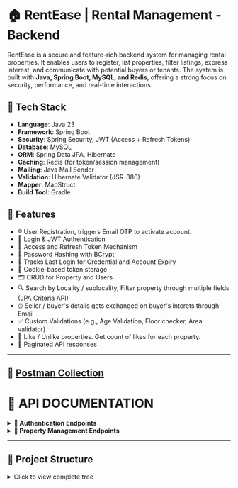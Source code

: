 # 🏠 RentEase | Rental Management - Backend

RentEase is a secure and feature-rich backend system for managing rental properties. It enables users to register, list properties, filter listings, express interest, and communicate with potential buyers or tenants. The system is built with **Java, Spring Boot, MySQL, and Redis**, offering a strong focus on security, performance, and real-time interactions.

## 🔧 Tech Stack

- **Language**: Java 23
- **Framework**: Spring Boot
- **Security**: Spring Security, JWT (Access + Refresh Tokens)
- **Database**: MySQL
- **ORM**: Spring Data JPA, Hibernate
- **Caching**: Redis (for token/session management)
- **Mailing**: Java Mail Sender 
- **Validation**: Hibernate Validator (JSR-380)
- **Mapper**: MapStruct
- **Build Tool**: Gradle

## 🚀 Features

- ®️ User Registration, triggers Email OTP to activate account.
- 🔐 Login & JWT Authentication
- 🔁 Access and Refresh Token Mechanism
- 🧂 Password Hashing with BCrypt
- 🧠 Tracks Last Login for Credential and Account Expiry
- 🍪 Cookie-based token storage
- 🗂️ CRUD for Property and Users
- 🔍 Search by Locality / sublocality, Filter property through multiple fields (JPA Criteria API)
- ⏰ Seller / buyer's details gets exchanged on buyer's interets through Email
- ✅ Custom Validations (e.g., Age Validation, Floor checker, Area validator)
- 🩷 Like / Unlike properties. Get count of likes for each property.
- 📃 Paginated API responses
  
---
## 🔗 [Postman Collection](https://www.postman.com/gurunat16/workspace/rentease-backend/collection/42371256-62dd98d8-b103-47f7-8a5b-18b852c0d33a?action=share&creator=42371256)

# 📃 API DOCUMENTATION
<details>
<summary><strong> 🔐 Authentication Endpoints </strong></summary>
   
### 1. **LOGIN** 

**POST** `/auth/login` 

Authenticate a user - returns access and refresh tokens as cookies.
Include the following properties as *body*:

- `username` - String - Required  
- `password` - String - Required  

#### Request Body
```json
{
    "username": "john_doe123",
    "password": "Abc@1234"
}
```
#### Response(200 OK)
*Tokens generated and returned as cookies.*
 - `accessToken` - Short lived token
 - `refreshToken` - Long lived token
```json
{
    "status": "Success",
    "message": "Tokens generated",
    "payload": {
        "sub": <Token subject>,
        "iat": <Issued at time>,
        "exp": <Expiry time>
    }
}
```

**Tokens at Cookies after login**
![Tokens at Cookies](./screenshots/Tokens%20at%20Cookies%20after%20login.png)

#### Response(401 UNAUTHORIZED)
*Authentication failed due to invalid username or password.*
```json
{
    "code": 401,
    "status": "Unauthorized",
    "message": "Bad Credentials. Authentication failed.",
    "Validation Error": "Invalid username or password"
}
```

#### Response(403 FORBIDDEN)
*The account is locked by default. Email verification is required to activate the account.*
```
{
    "code": 403,
    "status": "Forbidden",
    "message": "Account is locked.",
    "Recovery": "Verify Email OTP to unlock account."
}
```

### 2. **REGISTER** 

**POST**	`/auth/signup`

Register a new user. 
Include the following properties as *body*:

- `firstName` - String - Required  
- `lastName` - String - Optional  
- `dateOfBirth` - LocalDate - Required  
- `gender` - String - Required  
- `username` - String - Required  
- `password` - String - Required  
- `confirmPassword` - String - Required  
- `email` - String - Required  
- `phoneNumber` - String - Required  

#### Request Body JSON
```json
{
    "firstName": "John",
    "lastName": "Doe",
    "dateOfBirth": "1995-08-15",
    "gender": "Male",
    "username": "john_doe123",
    "password": "Abc@1234",
    "confirmPassword": "Abc@1234",
    "email": "john.doe@example.com",
    "phoneNumber": "+911234567890"
}
```

#### Response(200 OK)
*User registration completed successfully.*
```json
{
    "code": 201,
    "status": "Created",
    "message": "User registered successfully. Please verify your email.",
    "Details": "John"
}
```

#### Response(409 CONFLICT)
*Occurs when the Username, Email ID, or Phone Number already exists in the system.*
```json
{
    "code": 409,
    "status": "Conflict",
    "message": "Username already in use.",
    "Recovery": "Retry with different username."
}

{
    "code": 409,
    "status": "Conflict",
    "message": "Email ID already in use.",
    "Recovery": "Try login with existing account."
}

{
    "code": 409,
    "status": "Conflict",
    "message": "Phone Number already in use.",
    "Recovery": "Try login with existing account."
}
```

#### Response(400 BAD REQUEST)
*Registartion failed due to password - confirm password mismatch.*
```json
{
    "code": 400,
    "status": "Bad Request",
    "message": "Password - Confirm Password Mismatch",
    "Recovery": "Password and Confirm Password should be same."
}
```

### 3. **UPDATE** 

**POST**	`/auth/update`

Update user profile details. Authentication required.
Include the following properties as *body*:

- `firstName` - String - Required  
- `lastName` - String - Optional  
- `gender` - String - Required  
- `dateOfBirth` - LocalDate - Required  

#### Request Body JSON
```json
{
    "firstName": "Johnny",
    "lastName": "Doe",
    "gender": "Male",
    "dateOfBirth": "1995-09-15"
}
```

#### Response(200 OK)
*User details updated successfully.*
```json
{
    "code": 200,
    "status": "OK",
    "message": "User Profile updated successfully",
    "Details": "Johnny"
}
```

### 4. **CHANGE PASSWORD** 

**POST**	`/auth/changePassword`

Change user password. Authentication required.
Include the following properties as *body*:

- `oldPassword` - String - Required  
- `password` - String - Required  
- `confirmPassword` - String - Required  

#### Request Body JSON
```json
{
    "oldPassword": "Abc@1234",
    "password": "New@Pass2",
    "confirmPassword": "New@Pass2"
}

```
#### Response(200 OK)
*User password updated successfully.*
```json
{
    "code": 200,
    "status": "OK",
    "message": "Change Password request processed successfully.",
    "Details": "Johnny"
}
```

#### Response(403 FORBIDDEN)
*The provided old password is incorrect.*
```json
{
    "code": 403,
    "status": "Forbidden",
    "message": "Old Password - Incorrect",
    "Recovery": "Enter correct Old Password"
}
```

#### Response(400 BAD REQUEST)
*Updation failed due to password - confirm password mismatch.*
```json
{
    "code": 400,
    "status": "Bad Request",
    "message": "Password - Confirm Password Mismatch",
    "Recovery": "Password and Confirm Password should be same."
}
```

### 5. **PROFILE** 

**GET**	`/auth/profile`

Returns the logged-in user's profile. Authentication required. 

#### Response(200 OK)
*User profile retrieved successfully.*
```json
{
    "code": 200,
    "status": "OK",
    "message": "User profile fetch successful.",
    "Details": {
      "firstName": "Johnny",
      "lastName": "Doe",
      "dateOfBirth": "1995-09-15",
      "gender": "Male",
      "username": "john_doe123",
      "email": "john.doe@example.com",
      "isEmailVerified": true,
      "phoneNumber": "+911234567890",
      "isPhoneNumberVerified": true
}
```

### 6. **DELETE** 

**DELETE**	`/auth/delete`

Deletes the logged-in user's account. Authentication required.

#### Response(200 OK)
*User profile deleted successfully.*
```json
{
    "code": 200,
    "status": "OK",
    "message": "Profile Deleted SuccessFully.",
    "Home": "/app/properties"
}
```

### 7. **GENERATE NEW TOKEN** 

**POST**	`/auth/refreshToken`	

Refresh JWT token - returns access and refresh tokens. 
Include the following properties as *body*:

- `refreshToken` - String - Required  

#### Request Body JSON
```json
{
  "refreshToken": "eyJhbGciOiJIUzI1NiIsInR5cCI6IkpXVCJ9..."
}
```
#### Response(200 OK)
*New access and refresh tokens generated successfully and returned as cookies upon valid refresh token submission.*
```json
{
    "status": "Success",
    "message": "Tokens generated",
    "payload": {
        "sub": "<Token Subject>",
        "iat": <Issued at time>,
        "exp": <Expiry time>
    }
}
```

#### Response(401 UNAUTHORIZED)
*When user submits expired or tampered refresh token to get new access and refresh tokens.*
```json
{
    "code": 200,
    "status": "UNAUTHORIZED",
    "message": "Authentication Failed.",
    "Recovery": "Please login again."
}
```

### 8. **TRIGGER OTP** 

**POST**	`/auth/sendOTP`

Send OTP to email for verification.
Include the following properties as *body*:

- `email` - String - Required

#### Request Body JSON
```json
{
  "email": "john.doe@example.com"
}
```
#### Response(200 OK)
*User email already verified.*
```json
{
    "code": 200,
    "status": "OK",
    "message": "Email Id already verified.",
    "Action": "Continue looking for properties."
}
```
#### Response(200 OK)
*Email OTP sent successfully.*
```json
{
    "code": 200,
    "status": "OK",
    "message": "OTP sent to email successfully.",
    "Action": "Verify the OTP"
}
```

### 9. **VERIFY OTP** 

**POST**	`/auth/verifyEmailOTP`

Verify OTP received on email. 
Include the following properties as *body*:

- `email` - String - Required  
- `otp` - String - Required  

#### Request Body JSON
```json
{
  "email": "john.doe@example.com",
  "otp": "123456"
}
```
#### Response(200 OK)
*Email OTP verified successfully, and the account has been activated.*
```json
{
    "code": 200,
    "status": "OK",
    "message": "Email verified successfully.",
    "Details": "Johnny"
}
```
#### Response(400 BAD REQUEST)
*Invalid or Expired OTP entered.*
```json
{
    "code": 400,
    "status": "Bad Request",
    "message": "Invalid or Expired OTP",
    "Recovery": "Try hitting /auth/sendOTP"
}
```

## Common Validation Error Response

```json
{
    "code": <HttpStatus Code>,
    "status": <HttpStatus Status>,
    "message": "Validation check failed.",
    "Validation Errors": [
        <Error Messages>
    ]
}
```

**User Registration Validation**
![Validations at User Registration](./screenshots/User%20Validation%20Errors.png)

**Custom Age Validation**
![Age Validation](./screenshots/Validation%20of%20data.png)

</details>

<details>
<summary><strong> 🔐 Property Management Endpoints </strong></summary>
  
### 1. **ADD PROPERTY** 

**POST** `/app/add`

Registers a new property with validated details provided. Authentication required.
Include the following properties as *body*:

<details>
<summary>Click to view all fields</summary>

- `title` - String - Required  
- `description` - String - Required  
- `address` - Object - Required  
  - `fullAddress` - String - Required  
  - `subLocality` - String - Required  
  - `locality` - String - Required  
  - `city` - String - Required  
  - `state` - String - Required  
  - `pinCode` - Integer - Required  
  - `latitude` - Double - Required  
  - `longitude` - Double - Required  
- `price` - Object - Required  
  - `expectedPrice` - Double - Required  
  - `isPriceNegotiable` - Boolean - Required  
  - `securityDeposit` - Double - Required  
  - `callForPrice` - Boolean - Required  
  - `bookingAmount` - Double - Optional  
  - `maintenanceFee` - Double - Optional  
  - `maintenanceFeeCycle` - Integer - Optional  
- `bedrooms` - Integer - Required  
- `bathrooms` - Integer - Required  
- `isAttachedBathroom` - Boolean - Required  
- `balconies` - Integer - Required  
- `isAttachedBalcony` - Boolean - Required  
- `propertyFloor` - Integer - Required  
- `totalFloor` - Integer - Required  
- `facing` - String - Required  
- `isMainRoadFacing` - Boolean - Required  
- `buildUpArea` - Integer - Required  
- `carpetArea` - Integer - Required  
- `propertyAge` - Integer - Required  
- `availableFrom` - String (yyyy-MM-dd) - Required  
- `noticePeriodInMonths` - Integer - Required  
- `gatedSecurity` - Boolean - Required  
- `gym` - Boolean - Required  
- `onlyVeg` - Boolean - Required  
- `amenities` - Set<Integer> - Optional (Refer to amenity ID-name map below)  
- `preferredTenants` - Set<PreferredTenants> - Required  
  - PreferredTenants values: `ANYONE`, `FAMILY`, `BACHELOR_MALE`, `BACHELOR_FEMALE`, `COMPANY` 
- `propertyCategory` - PropertyCategory  - Required  
  - PropertyCategory values: `COMMERCIAL`, `RESIDENTIAL`  
- `waterSupply` - WaterSupply  - Required  
  - WaterSupply values: `CORPORATION`, `BOREWELL`, `BOTH`  
- `listingCategory` - ListingCategory - Required  
  - ListingCategory values: `RENT_OR_LEASE`, `SALE`, `PG_OR_HOSTEL`  
- `propertyType` - PropertyType - Required  
  - PropertyType values: `FLAT_OR_APARTMENT`, `RESIDENTIAL_HOUSE`, `VILLA`, `STUDIO_APARTMENT`, `OFFICE_SPACE`, `SHOP`, `SHOWROOM`, `WAREHOUSE_OR_GODOWN`, `INDUSTRY`, `AGRICULTURAL`  
- `furnishedStatus` - FurnishedStatus - Required  
  - FurnishedStatus values: `FURNISHED`, `UNFURNISHED`, `SEMI_FURNISHED`  
- `possessionStatus` - PossessionStatus - Required  
  - PossessionStatus values: `UNDER_CONSTRUCTION`, `READY_TO_MOVE`  
- `parking` - Parking - Required  
  - Parking values: `CAR`, `BIKE`, `BOTH`, `NONE`
</details>

**AMENTIY TABLE**
 ```
| ID | Amenity                |
| -- | ---------------------- |
| 1  | Lift                   |
| 2  | Internet Services      |
| 3  | Air Conditioner        |
| 4  | Club House             |
| 5  | Intercom               |
| 6  | Children Play Area     |
| 7  | Fire Safety            |
| 8  | Servant Room           |
| 9  | Shopping Center        |
| 10 | Gas Pipeline           |
| 11 | Park                   |
| 12 | Rain Water Harvesting  |
| 13 | Sewage Treatment Plant |
| 14 | House Keeping          |
| 15 | Power Backup           |
| 16 | Visitor Parking        |
```

#### Request Body

<details>
<summary>Click to expand</summary>
  
```json
{
  "title": "Spacious 2BHK near Palace",
  "description": "A beautiful and spacious 2BHK apartment with all modern amenities, close to metro and schools.",
  "address": {
    "fullAddress": "No. 24, Sunrise Residency, MG Road, Near Metro Station",
    "subLocality": "Indira Nagar",
    "locality": "MG Road",
    "city": "Bangalore",
    "state": "Karnataka",
    "pinCode": 560001,
    "latitude": 12.9716,
    "longitude": 77.5946
  },
  "price": {
    "expectedPrice": 25000.0,
    "isPriceNegotiable": true,
    "securityDeposit": 50000.0,
    "callForPrice": false,
    "bookingAmount": 10000.0,
    "maintenanceFee": 1500.0,
    "maintenanceFeeCycle": 1
  },
  "bedrooms": 2,
  "bathrooms": 2,
  "isAttachedBathroom": true,
  "balconies": 1,
  "isAttachedBalcony": true,
  "propertyFloor": 3,
  "totalFloor": 5,
  "facing": "East",
  "isMainRoadFacing": false,
  "buildUpArea": 1200,
  "carpetArea": 1000,
  "propertyAge": 5,
  "availableFrom": "2025-06-01",
  "noticePeriodInMonths": 2,
  "gatedSecurity": true,
  "gym": true,
  "onlyVeg": false,
  "amenities": [1, 2, 3],
  "preferredTenants": ["FAMILY", "BACHELOR_FEMALE"],
  "propertyCategory": "RESIDENTIAL",
  "waterSupply": "BOTH",
  "listingCategory": "RENT_OR_LEASE",
  "propertyType": "FLAT_OR_APARTMENT",
  "furnishedStatus": "SEMI_FURNISHED",
  "possessionStatus": "READY_TO_MOVE",
  "parking": "BOTH"
}

```
</details>

#### Response(200 OK)
*Property created successfully.*
```json
{
    "code": 201,
    "status": "Created",
    "message": "Property created successfully.",
    "Details": "Spacious 2BHK near Palace"
}
```

#### Response(400 BAD REQUEST)
*Invalid Amenity ID given.*
```json
{
    "code": 400,
    "status": "Bad Request",
    "message": "Amenity not found.",
    "Recovery": "Try providing the correct amenity Id."
}
```

#### Response(400 BAD REQUEST)
*Duplicate property cannot be created.*
```json
{
    "code": 400,
    "status": "Bad Request",
    "message": "Duplicate Entry found.",
    "Recovery": "Try adding different entry. Not the same one 🙃."
}
```

### 2. **EDIT PROPERTY** 

**POST** `/app/edit`

Updates an existing and own property's information. Authentication required.
Include the following properties as *body*:

<details>
<summary>Click to view all fields</summary>
  
- `id` - Integer - Required  
- `title` - String - Required  
- `description` - String - Required  
- `address` - Object - Required  
  - `fullAddress` - String - Required  
  - `subLocality` - String - Required  
  - `locality` - String - Required  
  - `city` - String - Required  
  - `state` - String - Required  
  - `pinCode` - Integer - Required  
  - `latitude` - Double - Required  
  - `longitude` - Double - Required  
- `price` - Object - Required  
  - `expectedPrice` - Double - Required  
  - `isPriceNegotiable` - Boolean - Required  
  - `securityDeposit` - Double - Required  
  - `callForPrice` - Boolean - Required  
  - `bookingAmount` - Double - Optional  
  - `maintenanceFee` - Double - Optional  
  - `maintenanceFeeCycle` - Integer - Optional  
- `bedrooms` - Integer - Required  
- `bathrooms` - Integer - Required  
- `isAttachedBathroom` - Boolean - Required  
- `balconies` - Integer - Required  
- `isAttachedBalcony` - Boolean - Required  
- `propertyFloor` - Integer - Required  
- `totalFloor` - Integer - Required  
- `facing` - String - Required  
- `isMainRoadFacing` - Boolean - Required  
- `buildUpArea` - Integer - Required  
- `carpetArea` - Integer - Required  
- `propertyAge` - Integer - Required  
- `availableFrom` - String (yyyy-MM-dd) - Required  
- `noticePeriodInMonths` - Integer - Required  
- `gatedSecurity` - Boolean - Required  
- `gym` - Boolean - Required  
- `onlyVeg` - Boolean - Required  
- `amenities` - Set<Integer> - Optional (Refer to amenity ID-name map below)  
- `preferredTenants` - Set<PreferredTenants> - Required  
  - PreferredTenants values: `ANYONE`, `FAMILY`, `BACHELOR_MALE`, `BACHELOR_FEMALE`, `COMPANY` 
- `propertyCategory` - PropertyCategory  - Required  
  - PropertyCategory values: `COMMERCIAL`, `RESIDENTIAL`  
- `waterSupply` - WaterSupply  - Required  
  - WaterSupply values: `CORPORATION`, `BOREWELL`, `BOTH`  
- `listingCategory` - ListingCategory - Required  
  - ListingCategory values: `RENT_OR_LEASE`, `SALE`, `PG_OR_HOSTEL`  
- `propertyType` - PropertyType - Required  
  - PropertyType values: `FLAT_OR_APARTMENT`, `RESIDENTIAL_HOUSE`, `VILLA`, `STUDIO_APARTMENT`, `OFFICE_SPACE`, `SHOP`, `SHOWROOM`, `WAREHOUSE_OR_GODOWN`, `INDUSTRY`, `AGRICULTURAL`  
- `furnishedStatus` - FurnishedStatus - Required  
  - FurnishedStatus values: `FURNISHED`, `UNFURNISHED`, `SEMI_FURNISHED`  
- `possessionStatus` - PossessionStatus - Required  
  - PossessionStatus values: `UNDER_CONSTRUCTION`, `READY_TO_MOVE`  
- `parking` - Parking - Required  
  - Parking values: `CAR`, `BIKE`, `BOTH`, `NONE`
 
</details>
 
**AMENTIY TABLE**
```
| ID | Amenity                |
| -- | ---------------------- |
| 1  | Lift                   |
| 2  | Internet Services      |
| 3  | Air Conditioner        |
| 4  | Club House             |
| 5  | Intercom               |
| 6  | Children Play Area     |
| 7  | Fire Safety            |
| 8  | Servant Room           |
| 9  | Shopping Center        |
| 10 | Gas Pipeline           |
| 11 | Park                   |
| 12 | Rain Water Harvesting  |
| 13 | Sewage Treatment Plant |
| 14 | House Keeping          |
| 15 | Power Backup           |
| 16 | Visitor Parking        |
```

#### Request Body

<details>
<summary>Click to expand</summary>
  
```json
{
  "id": 100,
  "title": "Spacious 2BHK near Mall",
  "description": "A beautiful and spacious 2BHK apartment with all modern amenities, close to metro and schools.",
  "address": {
    "fullAddress": "No. 24, Sunrise Residency, MG Road, Near Metro Station",
    "subLocality": "Indira Nagar",
    "locality": "MG Road",
    "city": "Bangalore",
    "state": "Karnataka",
    "pinCode": 560001,
    "latitude": 12.9716,
    "longitude": 77.5946
  },
  "price": {
    "expectedPrice": 50000.0,
    "isPriceNegotiable": true,
    "securityDeposit": 100000.0,
    "callForPrice": false,
    "bookingAmount": 15000.0,
    "maintenanceFee": 3000.0,
    "maintenanceFeeCycle": 2
  },
  "bedrooms": 2,
  "bathrooms": 2,
  "isAttachedBathroom": true,
  "balconies": 1,
  "isAttachedBalcony": true,
  "propertyFloor": 3,
  "totalFloor": 6,
  "facing": "East",
  "isMainRoadFacing": false,
  "buildUpArea": 1200,
  "carpetArea": 1000,
  "propertyAge": 5,
  "availableFrom": "2025-06-01",
  "noticePeriodInMonths": 2,
  "gatedSecurity": true,
  "gym": true,
  "onlyVeg": false,
  "amenities": [1, 2, 3],
  "preferredTenants": ["FAMILY", "BACHELOR_FEMALE"],
  "propertyCategory": "RESIDENTIAL",
  "waterSupply": "BOTH",
  "listingCategory": "RENT_OR_LEASE",
  "propertyType": "FLAT_OR_APARTMENT",
  "furnishedStatus": "SEMI_FURNISHED",
  "possessionStatus": "READY_TO_MOVE",
  "parking": "BOTH"
}

```

</details>

#### Response(200 OK)
*Property updated successfully.*
```json
{
    "code": 200,
    "status": "OK",
    "message": "Property updated successfully.",
    "Details": "Spacious 2BHK near Mall"
}
```

#### Response(400 BAD REQUEST)
*Invalid Amenity ID given.*
```json
{
    "code": 400,
    "status": "Bad Request",
    "message": "Amenity not found.",
    "Recovery": "Try providing the correct amenity Id."
}
```

#### Response(400 BAD REQUEST)
*Try editing others or non-existing property.*
```json
{
    "code": 400,
    "status": "Bad Request",
    "message": "Property with that Id doesn't exists.",
    "Recovery": "Confirm the property Id."
}
```

### 3. **VIEW PROPERTY DETAILS** 

**POST** `/app/view`

Retrieves detailed information about a specific property using its ID. Authentication required.
Include the following properties as *body*:

- `id` - Integer - Required  

#### Request Body
```json
{
  "id": 100
}
```

#### Response(200 OK)
*Property details fetched successfully.*

<details>
<summary>Click to expand</summary>
  
```json
{
    "code": 200,
    "status": "OK",
    "message": "Property fetched successfully.",
    "Details": {
        "id": 100,
        "title": "Spacious 2BHK near Mall",
        "description": "A beautiful and spacious 2BHK apartment with all modern amenities, close to metro and schools.",
        "address": {
            "fullAddress": "No. 24, Sunrise Residency, MG Road, Near Metro Station",
            "subLocality": "Indira Nagar",
            "locality": "MG Road",
            "city": "Bangalore",
            "state": "Karnataka",
            "pinCode": 560001,
            "latitude": 12.9716,
            "longitude": 77.5946
        },
        "price": {
            "expectedPrice": 50000.0,
            "isPriceNegotiable": true,
            "securityDeposit": 100000.0,
            "callForPrice": false,
            "bookingAmount": 15000.0,
            "maintenanceFee": 3000.0,
            "maintenanceFeeCycle": 2
        },
        "bedrooms": 2,
        "bathrooms": 2,
        "isAttachedBathroom": true,
        "balconies": 1,
        "isAttachedBalcony": true,
        "propertyFloor": 3,
        "totalFloor": 6,
        "facing": "East",
        "isMainRoadFacing": false,
        "buildUpArea": 1200,
        "carpetArea": 1000,
        "propertyAge": 5,
        "availableFrom": "2025-06-01",
        "noticePeriodInMonths": 2,
        "gatedSecurity": true,
        "gym": true,
        "onlyVeg": false,
        "amenities": [
            "Air Conditioner",
            "Internet Services",
            "Lift"
        ],
        "preferredTenants": [
            "BACHELOR_FEMALE",
            "FAMILY"
        ],
        "propertyCategory": "RESIDENTIAL",
        "waterSupply": "BOTH",
        "listingCategory": "RENT_OR_LEASE",
        "propertyType": "FLAT_OR_APARTMENT",
        "furnishedStatus": "SEMI_FURNISHED",
        "possessionStatus": "READY_TO_MOVE",
        "parking": "BOTH"
    }
}
```

</details>

#### Response(400 BAD REQUEST)
*Try fetching non-existing property.*
```json
{
    "code": 400,
    "status": "Bad Request",
    "message": "Property with that Id doesn't exists.",
    "Recovery": "Confirm the property Id."
}
```

### 4. **VIEW MY PROPERTIES** 

**GET** `/app/myProperties`

Returns a paginated list of all properties added by that user. Authentication required.
Include the following properties as *query parameters*:

- `page` - Integer - Optional  
- `size` - Integer - Optional
- `sort` - String  - Optional (can be used multiple times for multi-field sorting)

**Default Values(If not provided)**
- `page` : 0  
- `size` : 20
- `sort` : No sorting applied

#### Request URL
```http
GET /app/myProperties?page=0&size=6&sort=price.expectedPrice,desc&sort=bedrooms,asc
```

#### Response(200 OK)
*Fetched all properties of the user with pageable support.*

<details>
<summary>Click to expand</summary>
  
```json
{
    "code": 200,
    "status": "OK",
    "message": "Your Properties fetched successfully.",
    "Details": {
        "content": [
            {
                "id": 100,
                "title": "Spacious 2BHK near Mall",
                "description": "A beautiful and spacious 2BHK apartment with all modern amenities, close to metro and schools.",
                "address": {
                    "fullAddress": "No. 24, Sunrise Residency, MG Road, Near Metro Station",
                    "subLocality": "Indira Nagar",
                    "locality": "MG Road",
                    "city": "Bangalore",
                    "state": "Karnataka",
                    "pinCode": 560001,
                    "latitude": 12.9716,
                    "longitude": 77.5946
                },
                "price": {
                    "expectedPrice": 50000.0,
                    "isPriceNegotiable": true,
                    "securityDeposit": 100000.0,
                    "callForPrice": false,
                    "bookingAmount": 15000.0,
                    "maintenanceFee": 3000.0,
                    "maintenanceFeeCycle": 2
                },
                "bedrooms": 2,
                "bathrooms": 2,
                "isAttachedBathroom": true,
                "balconies": 1,
                "isAttachedBalcony": true,
                "propertyFloor": 3,
                "totalFloor": 6,
                "facing": "East",
                "isMainRoadFacing": false,
                "buildUpArea": 1200,
                "carpetArea": 1000,
                "propertyAge": 5,
                "availableFrom": "2025-06-01",
                "noticePeriodInMonths": 2,
                "gatedSecurity": true,
                "gym": true,
                "onlyVeg": false,
                "amenities": [
                    "Air Conditioner",
                    "Internet Services",
                    "Lift"
                ],
                "preferredTenants": [
                    "BACHELOR_FEMALE",
                    "FAMILY"
                ],
                "propertyCategory": "RESIDENTIAL",
                "waterSupply": "BOTH",
                "listingCategory": "RENT_OR_LEASE",
                "propertyType": "FLAT_OR_APARTMENT",
                "furnishedStatus": "SEMI_FURNISHED",
                "possessionStatus": "READY_TO_MOVE",
                "parking": "BOTH"
            }
        ],
        "pageable": {
            "pageNumber": 0,
            "pageSize": 6,
            "sort": {
                "empty": false,
                "unsorted": false,
                "sorted": true
            },
            "offset": 0,
            "unpaged": false,
            "paged": true
        },
        "last": true,
        "totalElements": 1,
        "totalPages": 1,
        "first": true,
        "size": 6,
        "number": 0,
        "sort": {
            "empty": false,
            "unsorted": false,
            "sorted": true
        },
        "numberOfElements": 1,
        "empty": false
    }
}
```

</details>

#### Response(400 BAD REQUEST)
*Occurs when the user not listed any property.*
```json
{
    "code": 400,
    "status": "Bad Request",
    "message": "You haven't listed any property.",
    "Recovery": "Add your first property for free by clicking '+' button."
}
```

### 5. **VIEW ALL PROPERTIES** 

**GET** `/app/properties`

Returns a paginated list of all active properties listed on the platform.
Include the following properties as *query parameters*:

- `page` - Integer - Optional  
- `size` - Integer - Optional
- `sort` - String  - Optional (can be used multiple times for multi-field sorting)

**Default Values(If not provided)**
- `page` : 0  
- `size` : 20
- `sort` : No sorting applied

#### Request URL
```http
GET /app/properties?page=0&size=6&sort=price.expectedPrice,desc&sort=bedrooms,asc
```

#### Response(200 OK)
*Fetched all properties available on the platform with pageable support.*

<details>
<summary>Click to expand</summary>
  
```json
{
    "code": 200,
    "status": "OK",
    "message": "Properties fetched successfully.",
    "Details": {
        "content": [
            {
                "id": 47,
                "title": "3BHK Villa",
                "description": "Spacious and well-ventilated property located near Guindy with easy access to all essentials.",
                "address": {
                    "fullAddress": "No. 862, Garden Street",
                    "subLocality": "Arcot Road",
                    "locality": "Ambattur",
                    "city": "Chennai",
                    "state": "Tamilnadu",
                    "pinCode": 600009,
                    "latitude": 12.885935,
                    "longitude": 80.207968
                },
                "price": {
                    "expectedPrice": 199262.0,
                    "isPriceNegotiable": false,
                    "securityDeposit": 484186.0,
                    "callForPrice": false,
                    "bookingAmount": 71869.0,
                    "maintenanceFee": 9048.0,
                    "maintenanceFeeCycle": 4
                },
                "bedrooms": 2,
                "bathrooms": 3,
                "isAttachedBathroom": false,
                "balconies": 2,
                "isAttachedBalcony": false,
                "propertyFloor": 1,
                "totalFloor": 2,
                "facing": "West",
                "isMainRoadFacing": true,
                "buildUpArea": 3246,
                "carpetArea": 627,
                "propertyAge": 3,
                "availableFrom": "2025-07-01",
                "noticePeriodInMonths": 2,
                "gatedSecurity": false,
                "gym": true,
                "onlyVeg": false,
                "amenities": [
                    "Fire Safety",
                    "Visitor Parking",
                    "Rain Water Harvesting",
                    "Intercom"
                ],
                "preferredTenants": [
                    "COMPANY",
                    "FAMILY"
                ],
                "propertyCategory": "RESIDENTIAL",
                "waterSupply": "BOTH",
                "listingCategory": "SALE",
                "propertyType": "VILLA",
                "furnishedStatus": "SEMI_FURNISHED",
                "possessionStatus": "UNDER_CONSTRUCTION",
                "parking": "NONE"
            },
            {
                "id": 34,
                "title": "2BHK Apartment",
                "description": "Spacious and well-ventilated property located near T. Nagar with easy access to all essentials.",
                "address": {
                    "fullAddress": "No. 946, Sunset Street",
                    "subLocality": "ECR",
                    "locality": "Kodambakkam",
                    "city": "Chennai",
                    "state": "Tamilnadu",
                    "pinCode": 600059,
                    "latitude": 12.910196,
                    "longitude": 80.20698
                },
                "price": {
                    "expectedPrice": 198586.0,
                    "isPriceNegotiable": true,
                    "securityDeposit": 607815.0,
                    "callForPrice": true,
                    "bookingAmount": 58664.0,
                    "maintenanceFee": 9682.0,
                    "maintenanceFeeCycle": 3
                },
                "bedrooms": 4,
                "bathrooms": 1,
                "isAttachedBathroom": false,
                "balconies": 0,
                "isAttachedBalcony": false,
                "propertyFloor": 5,
                "totalFloor": 12,
                "facing": "West",
                "isMainRoadFacing": false,
                "buildUpArea": 6282,
                "carpetArea": 2167,
                "propertyAge": 29,
                "availableFrom": "2025-06-02",
                "noticePeriodInMonths": 2,
                "gatedSecurity": false,
                "gym": false,
                "onlyVeg": false,
                "amenities": [
                    "Servant Room",
                    "Fire Safety",
                    "House Keeping"
                ],
                "preferredTenants": [
                    "BACHELOR_MALE"
                ],
                "propertyCategory": "RESIDENTIAL",
                "waterSupply": "CORPORATION",
                "listingCategory": "PG_OR_HOSTEL",
                "propertyType": "WAREHOUSE_OR_GODOWN",
                "furnishedStatus": "SEMI_FURNISHED",
                "possessionStatus": "READY_TO_MOVE",
                "parking": "BIKE"
            },
            {
                "id": 44,
                "title": "1BHK Villa",
                "description": "Beautifully constructed property located near T. Nagar with easy access to all essentials.",
                "address": {
                    "fullAddress": "No. 564, Lake View Street",
                    "subLocality": "Poonamallee High Road",
                    "locality": "Mylapore",
                    "city": "Chennai",
                    "state": "Tamilnadu",
                    "pinCode": 600009,
                    "latitude": 12.880334,
                    "longitude": 80.20258
                },
                "price": {
                    "expectedPrice": 197701.0,
                    "isPriceNegotiable": true,
                    "securityDeposit": 449998.0,
                    "callForPrice": false,
                    "bookingAmount": 38482.0,
                    "maintenanceFee": 14128.0,
                    "maintenanceFeeCycle": 4
                },
                "bedrooms": 1,
                "bathrooms": 2,
                "isAttachedBathroom": true,
                "balconies": 2,
                "isAttachedBalcony": true,
                "propertyFloor": 0,
                "totalFloor": 3,
                "facing": "East",
                "isMainRoadFacing": false,
                "buildUpArea": 7356,
                "carpetArea": 565,
                "propertyAge": 19,
                "availableFrom": "2025-07-02",
                "noticePeriodInMonths": 3,
                "gatedSecurity": true,
                "gym": true,
                "onlyVeg": true,
                "amenities": [
                    "House Keeping",
                    "Visitor Parking",
                    "Internet Services",
                    "Rain Water Harvesting",
                    "Gas Pipeline",
                    "Children Play Area",
                    "Shopping Center"
                ],
                "preferredTenants": [
                    "BACHELOR_MALE"
                ],
                "propertyCategory": "COMMERCIAL",
                "waterSupply": "BOTH",
                "listingCategory": "SALE",
                "propertyType": "RESIDENTIAL_HOUSE",
                "furnishedStatus": "UNFURNISHED",
                "possessionStatus": "READY_TO_MOVE",
                "parking": "CAR"
            },
            {
                "id": 25,
                "title": "Studio House",
                "description": "Spacious and well-ventilated property located near Guindy with easy access to all essentials.",
                "address": {
                    "fullAddress": "No. 968, Garden Street",
                    "subLocality": "Mount Road",
                    "locality": "Nungambakkam",
                    "city": "Chennai",
                    "state": "Tamilnadu",
                    "pinCode": 600093,
                    "latitude": 12.84518,
                    "longitude": 80.147389
                },
                "price": {
                    "expectedPrice": 196562.0,
                    "isPriceNegotiable": false,
                    "securityDeposit": 72496.0,
                    "callForPrice": false,
                    "bookingAmount": 36511.0,
                    "maintenanceFee": 7605.0,
                    "maintenanceFeeCycle": 4
                },
                "bedrooms": 4,
                "bathrooms": 1,
                "isAttachedBathroom": true,
                "balconies": 2,
                "isAttachedBalcony": true,
                "propertyFloor": 5,
                "totalFloor": 8,
                "facing": "South",
                "isMainRoadFacing": false,
                "buildUpArea": 3900,
                "carpetArea": 2483,
                "propertyAge": 4,
                "availableFrom": "2025-06-18",
                "noticePeriodInMonths": 1,
                "gatedSecurity": false,
                "gym": false,
                "onlyVeg": true,
                "amenities": [
                    "Rain Water Harvesting",
                    "Gas Pipeline",
                    "Power Backup",
                    "Lift"
                ],
                "preferredTenants": [
                    "COMPANY",
                    "BACHELOR_FEMALE"
                ],
                "propertyCategory": "COMMERCIAL",
                "waterSupply": "BOREWELL",
                "listingCategory": "SALE",
                "propertyType": "WAREHOUSE_OR_GODOWN",
                "furnishedStatus": "UNFURNISHED",
                "possessionStatus": "READY_TO_MOVE",
                "parking": "BOTH"
            },
            {
                "id": 14,
                "title": "2BHK House",
                "description": "Recently renovated property located near Velachery with easy access to all essentials.",
                "address": {
                    "fullAddress": "No. 810, Garden Street",
                    "subLocality": "Arcot Road",
                    "locality": "Porur",
                    "city": "Chennai",
                    "state": "Tamilnadu",
                    "pinCode": 600059,
                    "latitude": 12.83318,
                    "longitude": 80.242914
                },
                "price": {
                    "expectedPrice": 196429.0,
                    "isPriceNegotiable": false,
                    "securityDeposit": 977946.0,
                    "callForPrice": true,
                    "bookingAmount": 89255.0,
                    "maintenanceFee": 5822.0,
                    "maintenanceFeeCycle": 2
                },
                "bedrooms": 2,
                "bathrooms": 1,
                "isAttachedBathroom": true,
                "balconies": 1,
                "isAttachedBalcony": true,
                "propertyFloor": 0,
                "totalFloor": 3,
                "facing": "West",
                "isMainRoadFacing": false,
                "buildUpArea": 6017,
                "carpetArea": 1782,
                "propertyAge": 10,
                "availableFrom": "2025-06-27",
                "noticePeriodInMonths": 3,
                "gatedSecurity": true,
                "gym": false,
                "onlyVeg": false,
                "amenities": [
                    "Air Conditioner",
                    "House Keeping",
                    "Power Backup",
                    "Park"
                ],
                "preferredTenants": [
                    "BACHELOR_MALE",
                    "ANYONE",
                    "FAMILY"
                ],
                "propertyCategory": "COMMERCIAL",
                "waterSupply": "BOREWELL",
                "listingCategory": "PG_OR_HOSTEL",
                "propertyType": "INDUSTRY",
                "furnishedStatus": "UNFURNISHED",
                "possessionStatus": "READY_TO_MOVE",
                "parking": "NONE"
            },
            {
                "id": 19,
                "title": "2BHK House",
                "description": "Spacious and well-ventilated property located near Mogappair with easy access to all essentials.",
                "address": {
                    "fullAddress": "No. 915, Garden Street",
                    "subLocality": "OMR",
                    "locality": "Adyar",
                    "city": "Chennai",
                    "state": "Tamilnadu",
                    "pinCode": 600080,
                    "latitude": 13.195095,
                    "longitude": 80.249122
                },
                "price": {
                    "expectedPrice": 186523.0,
                    "isPriceNegotiable": false,
                    "securityDeposit": 307257.0,
                    "callForPrice": false,
                    "bookingAmount": 82476.0,
                    "maintenanceFee": 13226.0,
                    "maintenanceFeeCycle": 2
                },
                "bedrooms": 1,
                "bathrooms": 2,
                "isAttachedBathroom": false,
                "balconies": 2,
                "isAttachedBalcony": false,
                "propertyFloor": 6,
                "totalFloor": 9,
                "facing": "West",
                "isMainRoadFacing": false,
                "buildUpArea": 6031,
                "carpetArea": 1442,
                "propertyAge": 3,
                "availableFrom": "2025-05-21",
                "noticePeriodInMonths": 1,
                "gatedSecurity": false,
                "gym": false,
                "onlyVeg": false,
                "amenities": [
                    "Internet Services",
                    "Rain Water Harvesting",
                    "Gas Pipeline",
                    "Children Play Area",
                    "Shopping Center",
                    "Club House",
                    "Lift",
                    "Intercom"
                ],
                "preferredTenants": [
                    "BACHELOR_FEMALE"
                ],
                "propertyCategory": "COMMERCIAL",
                "waterSupply": "BOREWELL",
                "listingCategory": "PG_OR_HOSTEL",
                "propertyType": "AGRICULTURAL",
                "furnishedStatus": "FURNISHED",
                "possessionStatus": "READY_TO_MOVE",
                "parking": "CAR"
            }
        ],
        "pageable": {
            "pageNumber": 0,
            "pageSize": 6,
            "sort": {
                "empty": false,
                "sorted": true,
                "unsorted": false
            },
            "offset": 0,
            "paged": true,
            "unpaged": false
        },
        "last": false,
        "totalElements": 51,
        "totalPages": 9,
        "first": true,
        "size": 6,
        "number": 0,
        "sort": {
            "empty": false,
            "sorted": true,
            "unsorted": false
        },
        "numberOfElements": 6,
        "empty": false
    }
}
```

</details>

#### Response(404 NOT FOUND)
*Occurs when there are no properties available in the platform.*
```json
{
    "code": 404,
    "status": "Not Found",
    "message": "No properties available.",
    "Recovery": "Please try again after some time."
}
```

### 6. **DELETE PROPERTY** 

**POST** `/app/delete`

Deletes a specific property listed by that user, identified via property ID. Authentication required.
Include the following properties as *body*:

- `id` - Integer - Required  

#### Request Body
```json
{
    "id": 100
}
```

### Response(200 OK)
*Deleted the property of the user.*
```json
{
    "code": 200,
    "status": "OK",
    "message": "Property deleted successfully.",
    "Home": "/app/properties"
}
```

#### Response(404 NOT FOUND)
*Try deleting others or non-existing property.*
```json
{
    "code": 404,
    "status": "Not Found",
    "message": "Property not found.",
    "Home": "/app/properties"
}
```

### 7. **SEARCH BY LOCALITY** 

**GET** `/app/localitySearch/{locality}`

Searches for properties in the specified locality with pagination support.
Include the following properties as *query parameter*:

- `locality` - String - Required 

#### Request URL
```http
GET /app/localitySearch/Poonamallee High Road?page=0&size=6&sort=price.expectedPrice,asc&sort=bedrooms,asc
```

#### Response(200 OK)
*Fetched all properties available on the given locality with pageable support.*

<details>
<summary>Click to expand</summary>
  
```json
{
    "code": 200,
    "status": "OK",
    "message": "Properties at Poonamallee High Road fetched successfully.",
    "Details": {
        "content": [
            {
                "id": 41,
                "title": "3BHK House",
                "description": "Spacious and well-ventilated property located near Ambattur with easy access to all essentials.",
                "address": {
                    "fullAddress": "No. 973, Garden Street",
                    "subLocality": "Poonamallee High Road",
                    "locality": "Ambattur",
                    "city": "Chennai",
                    "state": "Tamilnadu",
                    "pinCode": 600038,
                    "latitude": 13.110826,
                    "longitude": 80.185496
                },
                "price": {
                    "expectedPrice": 53963.0,
                    "isPriceNegotiable": false,
                    "securityDeposit": 269405.0,
                    "callForPrice": true,
                    "bookingAmount": 94641.0,
                    "maintenanceFee": 14588.0,
                    "maintenanceFeeCycle": 3
                },
                "bedrooms": 4,
                "bathrooms": 1,
                "isAttachedBathroom": false,
                "balconies": 1,
                "isAttachedBalcony": false,
                "propertyFloor": 3,
                "totalFloor": 3,
                "facing": "West",
                "isMainRoadFacing": false,
                "buildUpArea": 706,
                "carpetArea": 606,
                "propertyAge": 28,
                "availableFrom": "2025-06-07",
                "noticePeriodInMonths": 2,
                "gatedSecurity": true,
                "gym": false,
                "onlyVeg": false,
                "amenities": [
                    "Visitor Parking",
                    "Internet Services",
                    "Rain Water Harvesting",
                    "Gas Pipeline",
                    "Sewage Treatment Plant",
                    "Club House",
                    "Lift"
                ],
                "preferredTenants": [
                    "ANYONE"
                ],
                "propertyCategory": "RESIDENTIAL",
                "waterSupply": "BOTH",
                "listingCategory": "PG_OR_HOSTEL",
                "propertyType": "WAREHOUSE_OR_GODOWN",
                "furnishedStatus": "UNFURNISHED",
                "possessionStatus": "READY_TO_MOVE",
                "parking": "CAR"
            },
            {
                "id": 17,
                "title": "2BHK Villa",
                "description": "Spacious and well-ventilated property located near Guindy with easy access to all essentials.",
                "address": {
                    "fullAddress": "No. 782, Lake View Street",
                    "subLocality": "Poonamallee High Road",
                    "locality": "Kodambakkam",
                    "city": "Chennai",
                    "state": "Tamilnadu",
                    "pinCode": 600038,
                    "latitude": 12.890807,
                    "longitude": 80.188726
                },
                "price": {
                    "expectedPrice": 71794.0,
                    "isPriceNegotiable": false,
                    "securityDeposit": 668402.0,
                    "callForPrice": false,
                    "bookingAmount": 58340.0,
                    "maintenanceFee": 3059.0,
                    "maintenanceFeeCycle": 3
                },
                "bedrooms": 4,
                "bathrooms": 3,
                "isAttachedBathroom": true,
                "balconies": 2,
                "isAttachedBalcony": false,
                "propertyFloor": 3,
                "totalFloor": 10,
                "facing": "West",
                "isMainRoadFacing": true,
                "buildUpArea": 7469,
                "carpetArea": 2131,
                "propertyAge": 1,
                "availableFrom": "2025-06-15",
                "noticePeriodInMonths": 6,
                "gatedSecurity": false,
                "gym": true,
                "onlyVeg": false,
                "amenities": [
                    "Gas Pipeline",
                    "Sewage Treatment Plant",
                    "Shopping Center",
                    "Club House",
                    "Park",
                    "Intercom"
                ],
                "preferredTenants": [
                    "ANYONE",
                    "FAMILY"
                ],
                "propertyCategory": "RESIDENTIAL",
                "waterSupply": "BOREWELL",
                "listingCategory": "SALE",
                "propertyType": "AGRICULTURAL",
                "furnishedStatus": "SEMI_FURNISHED",
                "possessionStatus": "READY_TO_MOVE",
                "parking": "BOTH"
            },
            {
                "id": 5,
                "title": "3BHK Villa",
                "description": "Spacious and well-ventilated property located near Thiruvanmiyur with easy access to all essentials.",
                "address": {
                    "fullAddress": "No. 145, Sunset Street",
                    "subLocality": "Poonamallee High Road",
                    "locality": "Anna Nagar",
                    "city": "Chennai",
                    "state": "Tamilnadu",
                    "pinCode": 600082,
                    "latitude": 12.813217,
                    "longitude": 80.299913
                },
                "price": {
                    "expectedPrice": 99944.0,
                    "isPriceNegotiable": false,
                    "securityDeposit": 147959.0,
                    "callForPrice": false,
                    "bookingAmount": 47571.0,
                    "maintenanceFee": 11926.0,
                    "maintenanceFeeCycle": 4
                },
                "bedrooms": 2,
                "bathrooms": 2,
                "isAttachedBathroom": true,
                "balconies": 1,
                "isAttachedBalcony": true,
                "propertyFloor": 12,
                "totalFloor": 12,
                "facing": "North",
                "isMainRoadFacing": true,
                "buildUpArea": 3667,
                "carpetArea": 1973,
                "propertyAge": 0,
                "availableFrom": "2025-05-15",
                "noticePeriodInMonths": 6,
                "gatedSecurity": false,
                "gym": false,
                "onlyVeg": true,
                "amenities": [
                    "Air Conditioner",
                    "House Keeping",
                    "Visitor Parking",
                    "Internet Services",
                    "Gas Pipeline",
                    "Sewage Treatment Plant",
                    "Park",
                    "Intercom"
                ],
                "preferredTenants": [
                    "ANYONE",
                    "FAMILY"
                ],
                "propertyCategory": "RESIDENTIAL",
                "waterSupply": "BOTH",
                "listingCategory": "PG_OR_HOSTEL",
                "propertyType": "STUDIO_APARTMENT",
                "furnishedStatus": "FURNISHED",
                "possessionStatus": "UNDER_CONSTRUCTION",
                "parking": "BIKE"
            },
            {
                "id": 30,
                "title": "1BHK House",
                "description": "Spacious and well-ventilated property located near Porur with easy access to all essentials.",
                "address": {
                    "fullAddress": "No. 235, Sunset Street",
                    "subLocality": "Poonamallee High Road",
                    "locality": "Thiruvanmiyur",
                    "city": "Chennai",
                    "state": "Tamilnadu",
                    "pinCode": 600086,
                    "latitude": 13.061118,
                    "longitude": 80.228444
                },
                "price": {
                    "expectedPrice": 150596.0,
                    "isPriceNegotiable": false,
                    "securityDeposit": 512122.0,
                    "callForPrice": true,
                    "bookingAmount": 68748.0,
                    "maintenanceFee": 2412.0,
                    "maintenanceFeeCycle": 4
                },
                "bedrooms": 2,
                "bathrooms": 3,
                "isAttachedBathroom": false,
                "balconies": 1,
                "isAttachedBalcony": true,
                "propertyFloor": 4,
                "totalFloor": 9,
                "facing": "East",
                "isMainRoadFacing": true,
                "buildUpArea": 939,
                "carpetArea": 528,
                "propertyAge": 5,
                "availableFrom": "2025-06-27",
                "noticePeriodInMonths": 1,
                "gatedSecurity": true,
                "gym": false,
                "onlyVeg": false,
                "amenities": [
                    "Gas Pipeline",
                    "Sewage Treatment Plant",
                    "Power Backup",
                    "Lift",
                    "Intercom"
                ],
                "preferredTenants": [
                    "BACHELOR_MALE",
                    "BACHELOR_FEMALE"
                ],
                "propertyCategory": "COMMERCIAL",
                "waterSupply": "BOTH",
                "listingCategory": "SALE",
                "propertyType": "RESIDENTIAL_HOUSE",
                "furnishedStatus": "UNFURNISHED",
                "possessionStatus": "UNDER_CONSTRUCTION",
                "parking": "BOTH"
            },
            {
                "id": 42,
                "title": "2BHK Villa",
                "description": "Recently renovated property located near Perambur with easy access to all essentials.",
                "address": {
                    "fullAddress": "No. 191, Sunset Street",
                    "subLocality": "Poonamallee High Road",
                    "locality": "Guindy",
                    "city": "Chennai",
                    "state": "Tamilnadu",
                    "pinCode": 600035,
                    "latitude": 12.984366,
                    "longitude": 80.159396
                },
                "price": {
                    "expectedPrice": 170306.0,
                    "isPriceNegotiable": true,
                    "securityDeposit": 780366.0,
                    "callForPrice": true,
                    "bookingAmount": 94610.0,
                    "maintenanceFee": 7655.0,
                    "maintenanceFeeCycle": 1
                },
                "bedrooms": 4,
                "bathrooms": 1,
                "isAttachedBathroom": false,
                "balconies": 2,
                "isAttachedBalcony": false,
                "propertyFloor": 0,
                "totalFloor": 2,
                "facing": "East",
                "isMainRoadFacing": false,
                "buildUpArea": 2008,
                "carpetArea": 1434,
                "propertyAge": 20,
                "availableFrom": "2025-06-21",
                "noticePeriodInMonths": 2,
                "gatedSecurity": true,
                "gym": false,
                "onlyVeg": true,
                "amenities": [
                    "Internet Services",
                    "Gas Pipeline",
                    "Children Play Area",
                    "Park",
                    "Intercom"
                ],
                "preferredTenants": [
                    "BACHELOR_MALE",
                    "BACHELOR_FEMALE",
                    "FAMILY"
                ],
                "propertyCategory": "RESIDENTIAL",
                "waterSupply": "BOREWELL",
                "listingCategory": "PG_OR_HOSTEL",
                "propertyType": "FLAT_OR_APARTMENT",
                "furnishedStatus": "FURNISHED",
                "possessionStatus": "READY_TO_MOVE",
                "parking": "BIKE"
            },
            {
                "id": 4,
                "title": "Studio Villa",
                "description": "Spacious and well-ventilated property located near Porur with easy access to all essentials.",
                "address": {
                    "fullAddress": "No. 387, Garden Street",
                    "subLocality": "Poonamallee High Road",
                    "locality": "Porur",
                    "city": "Chennai",
                    "state": "Tamilnadu",
                    "pinCode": 600095,
                    "latitude": 12.849376,
                    "longitude": 80.163826
                },
                "price": {
                    "expectedPrice": 178366.0,
                    "isPriceNegotiable": false,
                    "securityDeposit": 993769.0,
                    "callForPrice": false,
                    "bookingAmount": 51189.0,
                    "maintenanceFee": 12824.0,
                    "maintenanceFeeCycle": 2
                },
                "bedrooms": 2,
                "bathrooms": 2,
                "isAttachedBathroom": true,
                "balconies": 2,
                "isAttachedBalcony": true,
                "propertyFloor": 2,
                "totalFloor": 2,
                "facing": "West",
                "isMainRoadFacing": true,
                "buildUpArea": 3991,
                "carpetArea": 3924,
                "propertyAge": 26,
                "availableFrom": "2025-05-17",
                "noticePeriodInMonths": 3,
                "gatedSecurity": true,
                "gym": false,
                "onlyVeg": true,
                "amenities": [
                    "Fire Safety",
                    "Visitor Parking",
                    "Power Backup",
                    "Shopping Center",
                    "Park",
                    "Intercom"
                ],
                "preferredTenants": [
                    "BACHELOR_FEMALE"
                ],
                "propertyCategory": "RESIDENTIAL",
                "waterSupply": "CORPORATION",
                "listingCategory": "PG_OR_HOSTEL",
                "propertyType": "SHOWROOM",
                "furnishedStatus": "UNFURNISHED",
                "possessionStatus": "UNDER_CONSTRUCTION",
                "parking": "NONE"
            }
        ],
        "pageable": {
            "pageNumber": 0,
            "pageSize": 6,
            "sort": {
                "empty": false,
                "sorted": true,
                "unsorted": false
            },
            "offset": 0,
            "paged": true,
            "unpaged": false
        },
        "last": false,
        "totalElements": 8,
        "totalPages": 2,
        "first": true,
        "size": 6,
        "number": 0,
        "sort": {
            "empty": false,
            "sorted": true,
            "unsorted": false
        },
        "numberOfElements": 6,
        "empty": false
    }
}
```

</details>

#### Response(400 NOT FOUND)
*Occurs when there are no properties available in the given locality*
```json
{
    "code": 404,
    "status": "Not Found",
    "message": "No properties available in DLF Street locality.",
    "Recovery": "Please try by expanding your search a bit."
}
```

### 8. **FILTER PROPERTIES**

**GET** `/app/filter`

Applies multiple dynamic filters (e.g. property type, price, BHK, area, amenities) to search properties with pagination.
Include the following properties as *query parameter*:

<details>
<summary>Click to view all fields</summary>

- `propertyType`       - Set<String>  - Optional  - Property types (`FLAT_OR_APARTMENT`, `RESIDENTIAL_HOUSE`, `VILLA`, `STUDIO_APARTMENT`, `OFFICE_SPACE`, `SHOP`, `SHOWROOM`, `WAREHOUSE_OR_GODOWN`, `INDUSTRY`, `AGRICULTURAL`)
- `bhkType`            - Set<Integer> - Optional  - Number of bedrooms (1, 2, 3, etc.,)
- `preferredTenants`   - Set<String>  - Optional  - Preferred tenant types (`ANYONE`, `FAMILY`, `BACHELOR_MALE`, `BACHELOR_FEMALE`, `COMPANY`)
- `furnishedStatus`    - Set<String>  - Optional  - Furnishing status `FURNISHED`, `UNFURNISHED`, `SEMI_FURNISHED`)
- `parking`            - Set<String>  - Optional  - Parking options (`CAR`, `BIKE`, `BOTH`, `NONE`)
- `amenities`          - Set<Integer> - Optional  - Amenity IDs
- `minPrice`           - Integer      - Optional  - Minimum price
- `maxPrice`           - Integer      - Optional  - Maximum price
- `availableWithin`    - Integer      - Optional  - Number of days within which the property is available
- `listingCategory`    - String       - Optional  - Listing category (`RENT_OR_LEASE` or `SALE` or `PG_OR_HOSTEL`  )
- `propertyAge`        - Integer      - Optional  - Property age in years
- `bathrooms`          - Integer      - Optional  - Number of bathrooms
- `minArea`            - Integer      - Optional  - Minimum built-up area (in sq.ft)
- `maxArea`            - Integer      - Optional  - Maximum built-up area (in sq.ft)

</details>

**Pageable**
- `page` - Integer - Optional  
- `size` - Integer - Optional
- `sort` - String  - Optional (can be used multiple times for multi-field sorting)

*Default Values(If not provided)*
- `page` : 0  
- `size` : 20
- `sort` : No sorting applied

**AMENTIY TABLE**
```
| ID | Amenity                |
| -- | ---------------------- |
| 1  | Lift                   |
| 2  | Internet Services      |
| 3  | Air Conditioner        |
| 4  | Club House             |
| 5  | Intercom               |
| 6  | Children Play Area     |
| 7  | Fire Safety            |
| 8  | Servant Room           |
| 9  | Shopping Center        |
| 10 | Gas Pipeline           |
| 11 | Park                   |
| 12 | Rain Water Harvesting  |
| 13 | Sewage Treatment Plant |
| 14 | House Keeping          |
| 15 | Power Backup           |
| 16 | Visitor Parking        |
```

#### Request URL
```http
GET /app//filter?amenities=1&amenities=12&amenities=5&minArea=400&maxArea=800&page=0&size=12&sort=price.expectedPrice,asc
```

#### Response(200 OK)
*List of properties that falls under that filter.*

<details>
<summary>Click to expand</summary>
  
```json
{
    "code": 200,
    "status": "OK",
    "message": "Filter applied successfully.",
    "Details": {
        "content": [
            {
                "id": 41,
                "title": "3BHK House",
                "description": "Spacious and well-ventilated property located near Ambattur with easy access to all essentials.",
                "address": {
                    "fullAddress": "No. 973, Garden Street",
                    "subLocality": "Poonamallee High Road",
                    "locality": "Ambattur",
                    "city": "Chennai",
                    "state": "Tamilnadu",
                    "pinCode": 600038,
                    "latitude": 13.110826,
                    "longitude": 80.185496
                },
                "price": {
                    "expectedPrice": 53963,
                    "isPriceNegotiable": false,
                    "securityDeposit": 269405,
                    "callForPrice": true,
                    "bookingAmount": 94641,
                    "maintenanceFee": 14588,
                    "maintenanceFeeCycle": 3
                },
                "bedrooms": 4,
                "bathrooms": 1,
                "isAttachedBathroom": false,
                "balconies": 1,
                "isAttachedBalcony": false,
                "propertyFloor": 3,
                "totalFloor": 3,
                "facing": "West",
                "isMainRoadFacing": false,
                "buildUpArea": 706,
                "carpetArea": 606,
                "propertyAge": 28,
                "availableFrom": "2025-06-07",
                "noticePeriodInMonths": 2,
                "gatedSecurity": true,
                "gym": false,
                "onlyVeg": false,
                "amenities": [
                    "Visitor Parking",
                    "Internet Services",
                    "Rain Water Harvesting",
                    "Gas Pipeline",
                    "Sewage Treatment Plant",
                    "Club House",
                    "Lift"
                ],
                "preferredTenants": [
                    "ANYONE"
                ],
                "propertyCategory": "RESIDENTIAL",
                "waterSupply": "BOTH",
                "listingCategory": "PG_OR_HOSTEL",
                "propertyType": "WAREHOUSE_OR_GODOWN",
                "furnishedStatus": "UNFURNISHED",
                "possessionStatus": "READY_TO_MOVE",
                "parking": "CAR"
            },
            {
                "id": 50,
                "title": "3BHK Apartment",
                "description": "Beautifully constructed property located near Velachery with easy access to all essentials.",
                "address": {
                    "fullAddress": "No. 877, Lake View Street",
                    "subLocality": "Mount Road",
                    "locality": "Ambattur",
                    "city": "Chennai",
                    "state": "Tamilnadu",
                    "pinCode": 600078,
                    "latitude": 13.091543,
                    "longitude": 80.125905
                },
                "price": {
                    "expectedPrice": 102298,
                    "isPriceNegotiable": false,
                    "securityDeposit": 954271,
                    "callForPrice": true,
                    "bookingAmount": 31115,
                    "maintenanceFee": 2786,
                    "maintenanceFeeCycle": 3
                },
                "bedrooms": 3,
                "bathrooms": 1,
                "isAttachedBathroom": false,
                "balconies": 1,
                "isAttachedBalcony": true,
                "propertyFloor": 4,
                "totalFloor": 12,
                "facing": "South",
                "isMainRoadFacing": true,
                "buildUpArea": 780,
                "carpetArea": 511,
                "propertyAge": 15,
                "availableFrom": "2025-06-05",
                "noticePeriodInMonths": 1,
                "gatedSecurity": false,
                "gym": false,
                "onlyVeg": true,
                "amenities": [
                    "Air Conditioner",
                    "Visitor Parking",
                    "Children Play Area",
                    "Power Backup",
                    "Intercom"
                ],
                "preferredTenants": [
                    "COMPANY"
                ],
                "propertyCategory": "RESIDENTIAL",
                "waterSupply": "BOTH",
                "listingCategory": "RENT_OR_LEASE",
                "propertyType": "STUDIO_APARTMENT",
                "furnishedStatus": "FURNISHED",
                "possessionStatus": "UNDER_CONSTRUCTION",
                "parking": "NONE"
            },
            {
                "id": 45,
                "title": "3BHK Apartment",
                "description": "Beautifully constructed property located near Mogappair with easy access to all essentials.",
                "address": {
                    "fullAddress": "No. 373, Lake View Street",
                    "subLocality": "Mount Road",
                    "locality": "Thiruvanmiyur",
                    "city": "Chennai",
                    "state": "Tamilnadu",
                    "pinCode": 600076,
                    "latitude": 12.97021,
                    "longitude": 80.285255
                },
                "price": {
                    "expectedPrice": 142254,
                    "isPriceNegotiable": true,
                    "securityDeposit": 642733,
                    "callForPrice": true,
                    "bookingAmount": 95881,
                    "maintenanceFee": 2186,
                    "maintenanceFeeCycle": 3
                },
                "bedrooms": 3,
                "bathrooms": 3,
                "isAttachedBathroom": false,
                "balconies": 0,
                "isAttachedBalcony": true,
                "propertyFloor": 5,
                "totalFloor": 11,
                "facing": "West",
                "isMainRoadFacing": false,
                "buildUpArea": 517,
                "carpetArea": 324,
                "propertyAge": 30,
                "availableFrom": "2025-05-15",
                "noticePeriodInMonths": 1,
                "gatedSecurity": false,
                "gym": false,
                "onlyVeg": false,
                "amenities": [
                    "Fire Safety",
                    "House Keeping",
                    "Visitor Parking",
                    "Internet Services",
                    "Power Backup",
                    "Intercom"
                ],
                "preferredTenants": [
                    "BACHELOR_MALE",
                    "BACHELOR_FEMALE"
                ],
                "propertyCategory": "COMMERCIAL",
                "waterSupply": "CORPORATION",
                "listingCategory": "RENT_OR_LEASE",
                "propertyType": "SHOWROOM",
                "furnishedStatus": "SEMI_FURNISHED",
                "possessionStatus": "UNDER_CONSTRUCTION",
                "parking": "CAR"
            }
        ],
        "pageable": {
            "pageNumber": 0,
            "pageSize": 12,
            "sort": {
                "empty": false,
                "sorted": true,
                "unsorted": false
            },
            "offset": 0,
            "paged": true,
            "unpaged": false
        },
        "totalElements": 3,
        "totalPages": 1,
        "last": true,
        "size": 12,
        "number": 0,
        "sort": {
            "empty": false,
            "sorted": true,
            "unsorted": false
        },
        "numberOfElements": 3,
        "first": true,
        "empty": false
    }
}
```

</details>

#### Response(404 NOT FOUND)
*Narrow filter fetching no property.*
```json
{
    "code": 404,
    "status": "Not Found",
    "message": "No properties available with that filters.",
    "Recovery": "Please try by adjusting your filter a bit."
}
```

### 9. **GET SELLER DETAILS**

**POST** `/app/sellerDetails`

Fetches seller information for a specific property and triggers an automated contact exchange feature, which emails both buyer and seller their respective details when the buyer expresses interest. Authentication required.
Include the following properties as *body*:

- `id` - Integer - Required  

#### Request Body
```json
{
    "id": 38
}
```

#### Response(200 OK)
*Seller details fetched and email along with required details of the buyer and seller gets exchanged.*
```json
{
    "code": 200,
    "status": "OK",
    "message": "Property Seller details fetched successfully.",
    "Details": {
        "firstName": "Meera",
        "lastName": "Sharma",
        "gender": "Male",
        "email": "meera.sharma34@example.net",
        "phoneNumber": "+916905661623",
        "isEmailVerified": true,
        "isPhoneNumberVerified": true
    }
}
```

#### Response(400 BAD REQUEST)
*Try fetching non-existing property.*
```json
{
    "code": 400,
    "status": "Bad Request",
    "message": "Property with that Id doesn't exists.",
    "Recovery": "Confirm the property Id."
}
```

#### Response(400 BAD REQUEST)
*Can't be interested on own property.*
```json
{
    "code": 400,
    "status": "Bad Request",
    "message": "Buyer and Seller cant be the same person.",
    "Recovery": "Try entering different property id."
}
```

**Buyer Email**
![Buyer Email](./screenshots/Buyer%20Received%20Email.png)

**Seller Email**
![Seller Email](./screenshots/Buyer%20Received%20Email.png)

### 10. **LIKE / UNLIKE PROPERTY** 

**POST** `/app/like`

Toggles the like status for a property (like if not liked, unlike if already liked) by the user. Authentication required.
Include the following properties as *body*:

- `id` - Integer - Required  

#### Request Body
```json
{
    "id": 38
}
```

#### Response(200 OK)
*Liked a property.*
```json
{
    "code": 200,
    "status": "OK",
    "message": "Property liked successfully.",
    "Details": "2BHK Apartment liked."
}
```

#### Response(200 OK)
*Unliked a property.*
```json
{
    "code": 200,
    "status": "OK",
    "message": "Property unliked successfully.",
    "Details": "2BHK Apartment unliked."
}
```

#### Response(400 BAD REQUEST)
*Try liking non-existing property.*
```json
{
    "code": 400,
    "status": "Bad Request",
    "message": "Property with that Id doesn't exists.",
    "Recovery": "Confirm the property Id."
}
```

### 11. **GET LIVE LIKE COUNT** 

**POST** `/app/likeCount`

Returns the total number of likes received by a specific property.
Include the following properties as *body*:

- `id` - Integer - Required  

#### Request Body
```json
{
    "id": 38
}
```

#### Response(200 OK)
*Live like count of a property fetched successfully.*
```json
{
    "code": 200,
    "status": "OK",
    "message": "Property like count fetched successfully.",
    "Likes Count": 1
}
```

#### Response(400 BAD REQUEST)
*Try fetching like count of non-existing property.*
```json
{
    "code": 400,
    "status": "Bad Request",
    "message": "Property with that Id doesn't exists.",
    "Recovery": "Confirm the property Id."
}
```

## Common Validation Error Response

```json
{
    "code": <HttpStatus Code>,
    "status": <HttpStatus Status>,
    "message": "Validation check failed.",
    "Validation Errors": [
        <Error Messages>
    ]
}
```

**Logical Validation**
![Logical Validation](./screenshots/Custom%20Logical%20Validations.png)

</details>

---

## 📁 Project Structure

<details>
<summary>Click to view complete tree</summary>

```
src
└── main
    └── java
        └── com
            └── rentease
                └── rental_management
                    ├── auth
                    │   ├── config
                    │   │   ├── GeneralConfig.java
                    │   │   └── SecurityConfig.java
                    │   ├── controller
                    │   │   └── UsersController.java
                    │   ├── dto
                    │   │   ├── OTPRequest.java
                    │   │   ├── TokenRequest.java
                    │   │   ├── UserAsParty.java
                    │   │   ├── UsersLogin.java
                    │   │   ├── UsersPasswordChange.java
                    │   │   ├── UsersProfile.java
                    │   │   ├── UsersRegistration.java
                    │   │   ├── UsersUpdate.java
                    │   │   ├── VerifyEmailOTPRequest.java
                    │   │   └── VerifyPhoneOTPRequest.java
                    │   ├── entity
                    │   │   ├── UserPrincipal.java
                    │   │   └── Users.java
                    │   ├── filter
                    │   │   ├── JWTExceptionHandlerFilter.java
                    │   │   └── JWTFilter.java
                    │   ├── repository
                    │   |   └── UsersRepository.java
                    |   └── service
                    │       ├── impl
                    │       │   ├── JwtServiceImpl.java
                    │       |   ├── UserDetailsServiceHelper.java
                    │       |   ├── UsersServiceImpl.java
                    │       ├── JwtService.java
                    │       ├── RedisService.java
                    │       └── UsersService.java
                    │
                    ├── rent
                    │   ├── controller
                    │   │   └── PropertyController.java
                    │   ├── dto
                    │   │   ├── AddressDTO.java
                    │   │   ├── PriceDTO.java
                    │   │   ├── PropertyFilterDTO.java
                    │   │   ├── PropertyHashDTO.java
                    │   │   ├── PropertyInfo.java
                    │   │   ├── PropertyProjection.java
                    │   │   ├── PropertyRegistration.java
                    │   │   └── PropertyUpdate.java
                    │   ├── entity
                    │   │   ├── Address.java
                    │   │   ├── Amenity.java
                    │   │   ├── Likes.java
                    │   │   ├── Price.java
                    │   │   └── Property.java
                    │   └── repository
                    │       ├── AmenityRepository.java
                    │       ├── LikesRepository.java
                    │       └── PropertyRepository.java
                    │
                    ├── service
                    │   ├── impl
                    │   │   ├── PropertyLikeServiceImpl.java
                    │   │   └── PropertyServiceImpl.java
                    │   ├── PropertyLikeService.java
                    │   └── PropertyService.java
                    │
                    ├── util
                    │   ├── annotations
                    │   │   ├── validators
                    │   │   |   ├── CarpetAreaValidator.java
                    │   │   |   ├── MinAgeValidator.java
                    │   │   |   └── ValidPropertyFloorValidator.java
                    │   │   ├── MinAge.java
                    │   │   ├── ValidCarpetArea.java
                    │   │   └── ValidPropertyFloor.java
                    │   ├── exception
                    │   │   ├── AuthenticationExceptionHandler.java
                    │   │   ├── CustomAuthEntryPoint.java
                    │   │   ├── GenericExceptionHandler.java
                    │   │   └── TooManyRequestsException.java
                    │   ├── hash
                    │   │   └── PropertyHash.java
                    │   ├── mail
                    │   │   └── EmailNotifier.java
                    │   ├── mappers
                    │   │   ├── PropertyMappers.java
                    │   │   └── UsersMapper.java
                    │   └── response
                    │       ├── CustomResponseCookieHandler.java
                    │       └── ResponseEntityHandler.java
                    │
                    └── RentalManagementApplication.java
```

</details>


